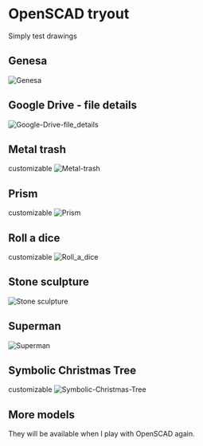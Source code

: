 # OpenSCAD tryout
Simply test drawings

## Genesa
![Genesa](Genesa/Genesa%20-%20render.png)

## Google Drive - file details
![Google-Drive-file_details](Google%20Drive%20-%20file%20details/Google%20Drive%20-%20file%20details%20-%20render.png)

## Metal trash
customizable
![Metal-trash](Metal%20trash/Metal%20trash%20-%20render.png)

## Prism
customizable
![Prism](Prism/Prism%20-%20render.png)

## Roll a dice
customizable
![Roll_a_dice](Roll%20a%20dice/Roll%20a%20dice%20-%20render.png)

## Stone sculpture
![Stone sculpture](Stone%20sculpture/Stone%20sculpture%20-%20render.png)

## Superman
![Superman](Superman/Superman.png)

## Symbolic Christmas Tree
customizable
![Symbolic-Christmas-Tree](Symbolic%20Christmas%20Tree/Symbolic%20Christmas%20Tree%20-%20render.png)

## More models
They will be available when I play with OpenSCAD again.
